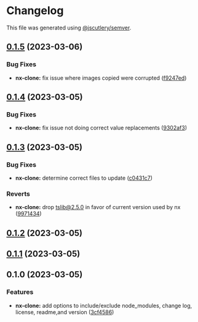 # Changelog

This file was generated using [@jscutlery/semver](https://github.com/jscutlery/semver).

## [0.1.5](https://github.com/enio-ireland/enio/compare/nx-clone-0.1.4...nx-clone-0.1.5) (2023-03-06)


### Bug Fixes

* **nx-clone:** fix issue where images copied were corrupted ([f9247ed](https://github.com/enio-ireland/enio/commit/f9247ed781b8e43716407e58098ee17cf08e601e))

## [0.1.4](https://github.com/enio-ireland/enio/compare/nx-clone-0.1.3...nx-clone-0.1.4) (2023-03-05)


### Bug Fixes

* **nx-clone:** fix issue not doing correct value replacements ([9302af3](https://github.com/enio-ireland/enio/commit/9302af32176858ba19fa0116415df823fec3967a))

## [0.1.3](https://github.com/enio-ireland/enio/compare/nx-clone-0.1.2...nx-clone-0.1.3) (2023-03-05)


### Bug Fixes

* **nx-clone:** determine correct files to update ([c0431c7](https://github.com/enio-ireland/enio/commit/c0431c757685034a8b1e17f7faffbab5d8dc6e7b))


### Reverts

* **nx-clone:** drop tslib@2.5.0 in favor of current version used by nx ([9971434](https://github.com/enio-ireland/enio/commit/9971434f752f2c35ce8d96d9f6521b525280c90b))

## [0.1.2](https://github.com/enio-ireland/enio/compare/nx-clone-0.1.1...nx-clone-0.1.2) (2023-03-05)

## [0.1.1](https://github.com/enio-ireland/enio/compare/nx-clone-0.1.0...nx-clone-0.1.1) (2023-03-05)

## 0.1.0 (2023-03-05)


### Features

* **nx-clone:** add options to include/exclude node_modules, change log, license, readme,and version ([3cf4586](https://github.com/enio-ireland/enio/commit/3cf458681247baf11f0fea37438ce81bf3812e82))
